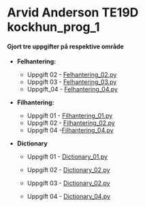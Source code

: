 # Arvid Anderson TE19D kockhun_prog_1

#### Gjort tre uppgifter på respektive område

- **Felhantering:**
  
  - Uppgift 02 - [Felhantering_02.py](https://github.com/ArvidAnderson/kokchun_prog1/blob/main/Felhantering_02.py "Felhantering_02.py")
  - Uppgift 03 - [Felhantering_03.py](https://github.com/ArvidAnderson/kokchun_prog1/blob/main/Felhantering_03.py "Felhantering_03.py")
  - Uppgift_04 - [Felhantering_04.py](https://github.com/ArvidAnderson/kokchun_prog1/blob/main/Felhantering_04.py "Felhantering_04.py")

- **Filhantering:**
  
  - Uppgift 01 -  [Filhantering_01.py](https://github.com/ArvidAnderson/kokchun_prog1/blob/main/Filhantering_01.py "Filhantering_01.py")
  - Uppgift 02 - [Filhantering_02.py](https://github.com/ArvidAnderson/kokchun_prog1/blob/main/Filhantering_02.py "Filhantering_02.py")
  - Uppgift 04 -[Filhantering_04.py](https://github.com/ArvidAnderson/kokchun_prog1/blob/main/Filhantering_04.py "Filhantering_04.py")

- **Dictionary**
  
  - Uppgift 01 - [Dictionary_01.py](https://github.com/ArvidAnderson/kokchun_prog1/blob/main/Dictionary_01.py)
  
  - Uppgift 02 - [Dictionary_02.py](https://github.com/ArvidAnderson/kokchun_prog1/blob/main/Dictionary_02.py)
  
  - Uppgift 03 - [Dictionary_02.py](https://github.com/ArvidAnderson/kokchun_prog1/blob/main/Dictionary_02.py)
  
  - Uppgift 04 - [Dictionary_04.py](https://github.com/ArvidAnderson/kokchun_prog1/blob/main/Dictionary_04.py)

